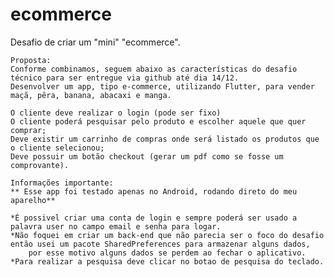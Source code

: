 # ecommerce

Desafio de criar um "mini" "ecommerce".

    Proposta:
    Conforme combinamos, seguem abaixo as características do desafio técnico para ser entregue via github até dia 14/12.
    Desenvolver um app, tipo e-commerce, utilizando Flutter, para vender maçã, pêra, banana, abacaxi e manga.

    O cliente deve realizar o login (pode ser fixo)
    O cliente poderá pesquisar pelo produto e escolher aquele que quer comprar;
    Deve existir um carrinho de compras onde será listado os produtos que o cliente selecionou;
    Deve possuir um botão checkout (gerar um pdf como se fosse um comprovante).

    Informações importante:
    ** Esse app foi testado apenas no Android, rodando direto do meu aparelho**

    *É possivel criar uma conta de login e sempre poderá ser usado a palavra user no campo email e senha para logar.
    *Não foquei em criar um back-end que não parecia ser o foco do desafio então usei um pacote SharedPreferences para armazenar alguns dados,
        por esse motivo alguns dados se perdem ao fechar o aplicativo.
    *Para realizar a pesquisa deve clicar no botao de pesquisa do teclado.



